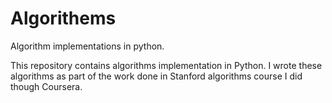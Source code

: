 # Algorithems
Algorithm implementations in python. 

This repository contains algorithms implementation in Python. I wrote these algorithms as part of the work done in Stanford algorithms course I did though Coursera.

